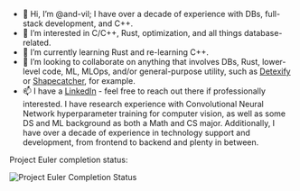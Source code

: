 - 👋 Hi, I’m @and-vil; I have over a decade of experience with DBs, full-stack development, and C++.
- 👀 I’m interested in C/C++, Rust, optimization, and all things database-related.
- 🌱 I’m currently learning Rust and re-learning C++.
- 💞️ I’m looking to collaborate on anything that involves DBs, Rust, lower-level code, ML, MLOps, and/or general-purpose utility, such as [Detexify](https://detexify.kirelabs.org/classify.html) or [Shapecatcher](http://shapecatcher.com/), for example.
- 📫 I have a [LinkedIn](https://www.linkedin.com/in/andy-v/) - feel free to reach out there if professionally interested. I have research experience with Convolutional Neural Network hyperparameter training for computer vision, as well as some DS and ML background as both a Math and CS major. Additionally, I have over a decade of experience in technology support and development, from frontend to backend and plenty in between.

Project Euler completion status:

![Project Euler Completion Status](https://projecteuler.net/profile/avillalobos.png)

<!---
and-vil/and-vil is a ✨ special ✨ repository because its `README.md` (this file) appears on your GitHub profile.
You can click the Preview link to take a look at your changes.
--->
